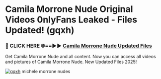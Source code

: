 # Camila Morrone Nude Original Videos 0nlyFans Leaked - Files Updated! (gqxh)

<h3>🔴 CLICK HERE 🌐==►► <a href="https://tinyurl.com/yrmya6cz" rel="nofollow">Camila Morrone Nude Updated Files</a></h3>

Get Camila Morrone Nude and all content. Now you can access all videos and pictures of Camila Morrone Nude. New Updated Files 2025!

[![gqxh](https://i.imgur.com/FMdXYCs.gif)](https://tinyurl.com/yrmya6cz)
michele morrone nudes